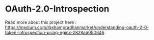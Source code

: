 # OAuth-2.0-Introspection


Read more about this project here :  https://medium.com/@shampradhanmarket/understanding-oauth-2-0-token-introspection-using-nginx-2828ab050646. 
